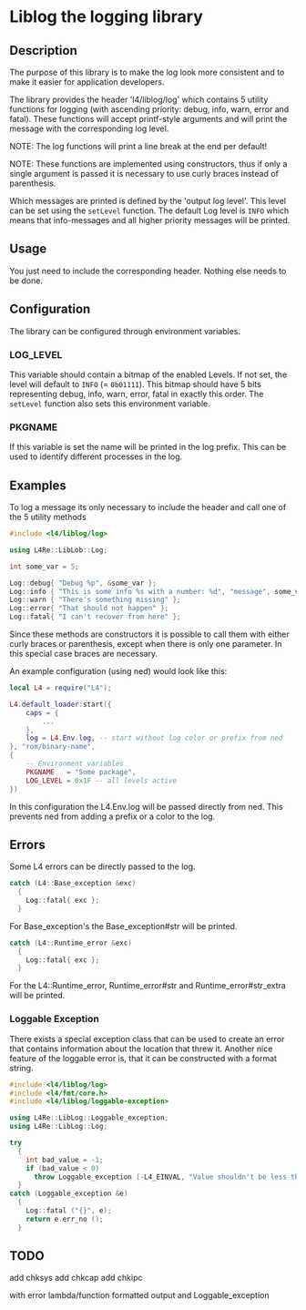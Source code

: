 # Liblog the logging library

## Description

The purpose of this library is to make the log look more consistent and to make
it easier for application developers.

The library provides the header 'l4/liblog/log' which contains 5 utility
functions for logging (with ascending priority: debug, info, warn, error and
fatal). These functions will accept printf-style arguments and will print the
message with the corresponding log level.

NOTE: The log functions will print a line break at the end per default!

NOTE: These functions are implemented using constructors, thus if only a single
argument is passed it is necessary to use curly braces instead of parenthesis.

Which messages are printed is defined by the 'output log level'. This level can
be set using the `setLevel` function. The default Log level is `INFO` which
means that info-messages and all higher priority messages will be printed.

## Usage

You just need to include the corresponding header. Nothing else needs to be
done.

## Configuration

The library can be configured through environment variables.

### LOG_LEVEL

This variable should contain a bitmap of the enabled Levels. If not set, the
level will default to `INFO` (= `0b01111`). This bitmap should have 5 bits
representing debug, info, warn, error, fatal in exactly this order. The
`setLevel` function also sets this environment variable.

### PKGNAME

If this variable is set the name will be printed in the log prefix. This can be
used to identify different processes in the log.

## Examples

To log a message its only necessary to include the header and call one of the 5
utility methods

```cpp
#include <l4/liblog/log>

using L4Re::LibLob::Log;

int some_var = 5;

Log::debug{ "Debug %p", &some_var };
Log::info { "This is some info %s with a number: %d", "message", some_var };
Log::warn { "There's something missing" };
Log::error{ "That should not happen" };
Log::fatal{ "I can't recover from here" };
```

Since these methods are constructors it is possible to call them with either
curly braces or parenthesis, except when there is only one parameter. In this
special case braces are necessary.

An example configuration (using ned) would look like this:

```lua
local L4 = require("L4");

L4.default_loader:start({
    caps = {
        ...
    },
    log = L4.Env.log, -- start without log color or prefix from ned
}, "rom/binary-name",
{
    -- Environment variables
    PKGNAME   = "Some package",
    LOG_LEVEL = 0x1F -- all levels active
})
```

In this configuration the L4.Env.log will be passed directly from ned. This
prevents ned from adding a prefix or a color to the log.

## Errors

Some L4 errors can be directly passed to the log.

```cpp
catch (L4::Base_exception &exc)
  {
    Log::fatal{ exc };
  }
```

For Base_exception's the Base_exception#str will be printed.

```cpp
catch (L4::Runtime_error &exc)
  {
    Log::fatal{ exc };
  }
```

For the L4::Runtime_error, Runtime_error#str and Runtime_error#str_extra will be
printed.

### Loggable Exception

There exists a special exception class that can be used to create an error that
contains information about the location that threw it. Another nice feature of
the loggable error is, that it can be constructed with a format string.

```cpp
#include <l4/liblog/log>
#include <l4/fmt/core.h>
#include <l4/liblog/loggable-exception>

using L4Re::LibLog::Loggable_exception;
using L4Re::LibLog::Log;

try
  {
    int bad_value = -1;
    if (bad_value < 0)
      throw Loggable_exception (-L4_EINVAL, "Value shouldn't be less than 0 (value={:d})", bad_value);
  }
catch (Loggable_exception &e)
  {
    Log::fatal ("{}", e);
    return e.err_no ();
  }
```

## TODO

add chksys
add chkcap
add chkipc

with error lambda/function formatted output and Loggable_exception